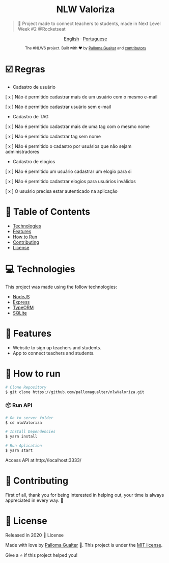 <h1 align="center">NLW Valoriza</h1>

> :rocket: Project made to connect teachers to students, made in Next Level Week #2 @Rocketseat

<p align="center">
    <a href="README.md">English</a>
    ·
    <a href="README-pt.md">Portuguese</a>
 </p>

<div align="center">
  <sub>The #NLW6 project. Built with ❤︎ by
    <a href="https://github.com/pallomagualter/">Palloma Gualter</a> and
    <a href="https://github.com/pallomagualter/nlwValoriza/graphs/contributors">
      contributors
    </a>
  </sub>
</div>


# ☑️ Regras
    
- Cadastro de usuário

[ x ] Não é permitido cadastrar mais de um usuário com o mesmo e-mail

[ x ] Não é permitido cadastrar usuário sem e-mail

- Cadastro de TAG

[ x ] Não é permitido cadastrar mais de uma tag com o mesmo nome

[ x ] Não é permitido cadastrar tag sem nome

[ x ] Não é permitido o cadastro por usuários que não sejam administradores

- Cadastro de elogios

[ x ] Não é permitido um usuário cadastrar um elogio para si

[ x ] Não é permitido cadastrar elogios para usuários inválidos

[ x ] O usuário precisa estar autenticado na aplicação


# :pushpin: Table of Contents

* [Technologies](#computer-technologies)
* [Features](#rocket-features)
* [How to Run](#construction_worker-how-to-run)
* [Contributing](#tada-contributing)
* [License](#closed_book-license)


# :computer: Technologies
This project was made using the follow technologies:

* [NodeJS](https://nodejs.org/en/)      
* [Express](https://expressjs.com/)
* [TypeORM](https://typeorm.io/)
* [SQLite](https://www.sqlite.org/)    

# :rocket: Features

* Website to sign up teachers and students.
* App to connect teachers and students.

# :construction_worker: How to run
```bash
# Clone Repository
$ git clone https://github.com/pallomagualter/nlwValoriza.git
```
### 📦 Run API

```bash
# Go to server folder
$ cd nlwValoriza

# Install Dependencies
$ yarn install

# Run Aplication
$ yarn start
```
Access API at http://localhost:3333/


# :tada: Contributing
First of all, thank you for being interested in helping out, your time is always appreciated in every way. :100:

# :closed_book: License

Released in 2020 :closed_book: License

Made with love by [Palloma Gualter](https://github.com/pallomagualter.git) 🚀.
This project is under the [MIT license](./LICENSE).


Give a ⭐️ if this project helped you!
